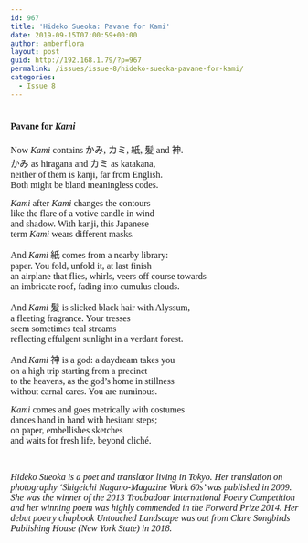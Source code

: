 ```yaml
---
id: 967
title: 'Hideko Sueoka: Pavane for Kami'
date: 2019-09-15T07:00:59+00:00
author: amberflora
layout: post
guid: http://192.168.1.79/?p=967
permalink: /issues/issue-8/hideko-sueoka-pavane-for-kami/
categories:
  - Issue 8
---
```

# <span style="font-family: georgia, palatino, serif; font-size: 12pt;">Pavane for <em>Kami</em></span>

<span style="font-family: georgia, palatino, serif; font-size: 12pt;">Now <em>Kami</em> contains かみ, カミ, 紙, 髪 and 神.</span>  
<span style="font-family: georgia, palatino, serif; font-size: 12pt;">かみ as hiragana and カミ as katakana,</span>  
<span style="font-family: georgia, palatino, serif; font-size: 12pt;">neither of them is kanji, far from English.</span>  
<span style="font-family: georgia, palatino, serif; font-size: 12pt;">Both might be bland meaningless codes.</span>

<span style="font-family: georgia, palatino, serif; font-size: 12pt;"><em>Kami</em> after <em>Kami</em> changes the contours</span>  
<span style="font-family: georgia, palatino, serif; font-size: 12pt;">like the flare of a votive candle in wind</span>  
<span style="font-family: georgia, palatino, serif; font-size: 12pt;">and shadow. With kanji, this Japanese</span>  
<span style="font-family: georgia, palatino, serif; font-size: 12pt;">term <em>Kami</em> wears different masks.</span>

<span style="font-family: georgia, palatino, serif; font-size: 12pt;"><span style="font-family: georgia, palatino, serif; font-size: 12pt;">And <em>Kami</em> 紙 comes from a nearby library:</span><br /> <span style="font-family: georgia, palatino, serif; font-size: 12pt;">paper. You fold, unfold it, at last finish</span><br /> <span style="font-family: georgia, palatino, serif; font-size: 12pt;">an airplane that flies, whirls, veers off course towards</span><br /> <span style="font-family: georgia, palatino, serif; font-size: 12pt;">an imbricate roof, fading into cumulus clouds.</span></span>

<span style="font-family: georgia, palatino, serif; font-size: 12pt;"><span style="font-family: georgia, palatino, serif; font-size: 12pt;">And <em>Kami</em> 髪 is slicked black hair with Alyssum,</span><br /> <span style="font-family: georgia, palatino, serif; font-size: 12pt;">a fleeting fragrance. Your tresses</span><br /> <span style="font-family: georgia, palatino, serif; font-size: 12pt;">seem sometimes teal streams</span><br /> <span style="font-family: georgia, palatino, serif; font-size: 12pt;">reflecting effulgent sunlight in a verdant forest.</span></span>

<span style="font-family: georgia, palatino, serif; font-size: 12pt;"><span style="font-family: georgia, palatino, serif; font-size: 12pt;">And <em>Kami</em> 神 is a god: a daydream takes you</span><br /> <span style="font-family: georgia, palatino, serif; font-size: 12pt;">on a high trip starting from a precinct</span><br /> <span style="font-family: georgia, palatino, serif; font-size: 12pt;">to the heavens, as the god’s home in stillness</span><br /> <span style="font-family: georgia, palatino, serif; font-size: 12pt;">without carnal cares. You are numinous.</span></span>

<span style="font-family: georgia, palatino, serif; font-size: 12pt;"><span style="font-family: georgia, palatino, serif; font-size: 12pt;"><em>Kami</em> comes and goes metrically with costumes</span><br /> <span style="font-family: georgia, palatino, serif; font-size: 12pt;">dances hand in hand with hesitant steps;</span><br /> <span style="font-family: georgia, palatino, serif; font-size: 12pt;">on paper, embellishes sketches</span><br /> <span style="font-family: georgia, palatino, serif; font-size: 12pt;">and waits for fresh life, beyond cliché.</span></span>

_<span style="font-family: georgia, palatino, serif; font-size: 12pt;"> </span>_

_<span style="font-family: georgia, palatino, serif; font-size: 12pt;"><em> Hideko Sueoka is a poet and translator living in Tokyo. Her translation on photography &#8216;Shigeichi Nagano-Magazine Work 60s&#8217; was published in 2009. She was the winner of the 2013 Troubadour International Poetry Competition and her winning poem was highly commended in the Forward Prize 2014. Her debut poetry chapbook Untouched Landscape was out from Clare Songbirds Publishing House (New York State) in 2018.</em></span>_